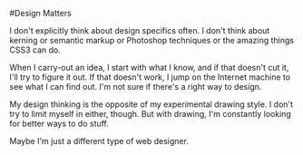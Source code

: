 #Design Matters

I don't explicitly think about design specifics often. I don't think about kerning or semantic markup or Photoshop techniques or the amazing things CSS3 can do.

When I carry-out an idea, I start with what I know, and if that doesn't cut it, I'll try to figure it out. If that doesn't work, I jump on the Internet machine to see what I can find out. I'm not sure if there's a right way to design.

My design thinking is the opposite of my experimental drawing style. I don't try to limit myself in either, though. But with drawing, I'm constantly looking for better ways to do stuff.

Maybe I'm just a different type of web designer.